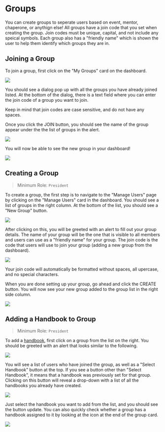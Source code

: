 # Groups

You can create groups to seperate users based on event, mentor, chaperone, or anythign else! All groups have a join code that you set when creating the group. Join codes must be unique, capital, and not include any speical symbols. Each group also has a "friendly name" which is shown the user to help them identify which groups they are in.

## Joining a Group

To join a group, first click on the "My Groups" card on the dashboard.

![](../.gitbook/assets/screen-shot-2020-09-14-at-10.25.49-am.png)

You should see a dialog pop up with all the groups you have already joined listed. At the bottom of the dialog, there is a text field where you can enter the join code of a group you want to join.

Keep in mind that join codes are case sensitive, and do not have any spaces.

Once you click the JOIN button, you should see the name of the group appear under the the list of groups in the alert.

![](../.gitbook/assets/screen-shot-2020-09-14-at-3.43.04-pm.png)

You will now be able to see the new group in your dashboard!

![](../.gitbook/assets/screen-shot-2020-09-14-at-3.46.05-pm.png)

## Creating a Group

> Minimum Role: `President`

To create a group, the first step is to navigate to the "Manage Users" page by clicking on the "Manage Users" card in the dashboard. You should see a list of groups in the right column. At the bottom of the list, you should see a "New Group" button.

![](../.gitbook/assets/screen-shot-2020-09-10-at-12.38.22-am.png)

After clicking on this, you will be greeted with an alert to fill out your group details. The name of your group will be the one that is visible to all members and users can use as a "friendly name" for your group. The join code is the code that users will use to join your group \(adding a new group from the dashboard\).

![](../.gitbook/assets/screen-shot-2020-09-14-at-10.21.18-am.png)

Your join code will automatically be formatted without spaces, all upercase, and no special characters.

When you are done setting up your group, go ahead and click the CREATE button. You will now see your new group added to the group list in the right side column.

![](../.gitbook/assets/screen-shot-2020-09-14-at-10.23.18-am.png)

## Adding a Handbook to Group

> Minimum Role: `President`

To add a [handbook](handbooks.md), first click on a group from the list on the right. You should be greeted with an alert that looks similar to the following.

![](../.gitbook/assets/screen-shot-2020-09-14-at-4.02.09-pm.png)

You will see a list of users who have joined the group, as well as a "Select Handbook" button at the top. If you see a button other than "Select Handbook", it means that a handbook was previously set for that group. Clicking on this button will reveal a drop-down with a list of all the handbooks you already have created.

![](../.gitbook/assets/screen-shot-2020-09-14-at-9.27.24-pm.png)

Just select the handbook you want to add from the list, and you should see the button update. You can also quickly check whether a group has a handbook assigned to it by looking at the icon at the end of the group card.

![](../.gitbook/assets/screen-shot-2020-09-14-at-9.36.54-pm.png)

